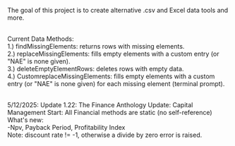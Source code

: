 The goal of this project is to create alternative .csv and Excel data tools and more. 

<br>
Current Data Methods: <br>
1.) findMissingElements: returns rows with missing elements.<br>
2.) replaceMissingElements: fills empty elements with a custom entry (or "NAE" is none given).<br>
3.) deleteEmptyElementRows: deletes rows with empty data. <br>
4.) CustomreplaceMissingElements: fills empty elements with a custom entry (or "NAE" is none given) for each missing element (terminal prompt).<br>
<br>



5/12/2025: Update 1.22: The Finance Anthology Update: Capital Management Start:
All Financial methods are static (no self-reference)
<br>
What's new: <br>
-Npv, Payback Period, Profitability Index <br>
Note: discount rate != -1, otherwise a divide by zero error is raised. 
<br>


